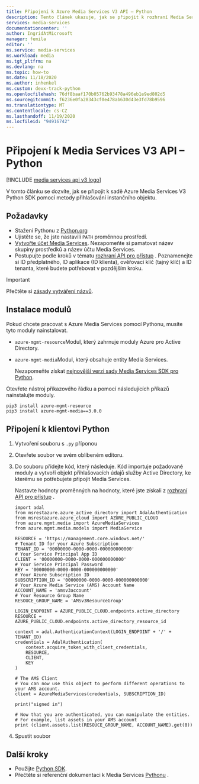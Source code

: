 ```yaml
---
title: Připojení k Azure Media Services V3 API – Python
description: Tento článek ukazuje, jak se připojit k rozhraní Media Services V3 API pomocí Pythonu.
services: media-services
documentationcenter: ''
author: IngridAtMicrosoft
manager: femila
editor: ''
ms.service: media-services
ms.workload: media
ms.tgt_pltfrm: na
ms.devlang: na
ms.topic: how-to
ms.date: 11/18/2020
ms.author: inhenkel
ms.custom: devx-track-python
ms.openlocfilehash: 76df8baaf170b05762b93478a496eb1e9ed802d5
ms.sourcegitcommit: f6236e0fa28343cf0e478ab630d43e3fd78b9596
ms.translationtype: MT
ms.contentlocale: cs-CZ
ms.lasthandoff: 11/19/2020
ms.locfileid: "94916742"
---
```

# <a name="connect-to-media-services-v3-api---python"></a>Připojení k Media Services V3 API – Python

[!INCLUDE [media services api v3 logo](./includes/v3-hr.md)]

V tomto článku se dozvíte, jak se připojit k sadě Azure Media Services V3 Python SDK pomocí metody přihlašování instančního objektu.

## <a name="prerequisites"></a>Požadavky

- Stažení Pythonu z [Python.org](https://www.python.org/downloads/)
- Ujistěte se, že jste nastavili `PATH` proměnnou prostředí.
- [Vytvořte účet Media Services](./create-account-howto.md). Nezapomeňte si pamatovat název skupiny prostředků a název účtu Media Services.
- Postupujte podle kroků v tématu [rozhraní API pro přístup](./access-api-howto.md) . Poznamenejte si ID předplatného, ID aplikace (ID klienta), ověřovací klíč (tajný klíč) a ID tenanta, které budete potřebovat v pozdějším kroku.

> [!IMPORTANT]
> Přečtěte si [zásady vytváření názvů](media-services-apis-overview.md#naming-conventions).

## <a name="install-the-modules"></a>Instalace modulů

Pokud chcete pracovat s Azure Media Services pomocí Pythonu, musíte tyto moduly nainstalovat.

* `azure-mgmt-resource`Modul, který zahrnuje moduly Azure pro Active Directory.
* `azure-mgmt-media`Modul, který obsahuje entity Media Services.

    Nezapomeňte získat [nejnovější verzi sady Media Services SDK pro Python](https://pypi.org/project/azure-mgmt-media/).

Otevřete nástroj příkazového řádku a pomocí následujících příkazů nainstalujte moduly.

```
pip3 install azure-mgmt-resource
pip3 install azure-mgmt-media==3.0.0
```

## <a name="connect-to-the-python-client"></a>Připojení k klientovi Python

1. Vytvoření souboru s `.py` příponou
1. Otevřete soubor ve svém oblíbeném editoru.
1. Do souboru přidejte kód, který následuje. Kód importuje požadované moduly a vytvoří objekt přihlašovacích údajů služby Active Directory, ke kterému se potřebujete připojit Media Services.

      Nastavte hodnoty proměnných na hodnoty, které jste získali z [rozhraní API pro přístup](./access-api-howto.md) .

      ```
      import adal
      from msrestazure.azure_active_directory import AdalAuthentication
      from msrestazure.azure_cloud import AZURE_PUBLIC_CLOUD
      from azure.mgmt.media import AzureMediaServices
      from azure.mgmt.media.models import MediaService

      RESOURCE = 'https://management.core.windows.net/'
      # Tenant ID for your Azure Subscription
      TENANT_ID = '00000000-0000-0000-000000000000'
      # Your Service Principal App ID
      CLIENT = '00000000-0000-0000-000000000000'
      # Your Service Principal Password
      KEY = '00000000-0000-0000-000000000000'
      # Your Azure Subscription ID
      SUBSCRIPTION_ID = '00000000-0000-0000-000000000000'
      # Your Azure Media Service (AMS) Account Name
      ACCOUNT_NAME = 'amsv3account'
      # Your Resource Group Name
      RESOUCE_GROUP_NAME = 'AMSv3ResourceGroup'

      LOGIN_ENDPOINT = AZURE_PUBLIC_CLOUD.endpoints.active_directory
      RESOURCE = AZURE_PUBLIC_CLOUD.endpoints.active_directory_resource_id

      context = adal.AuthenticationContext(LOGIN_ENDPOINT + '/' + TENANT_ID)
      credentials = AdalAuthentication(
          context.acquire_token_with_client_credentials,
          RESOURCE,
          CLIENT,
          KEY
      )

      # The AMS Client
      # You can now use this object to perform different operations to your AMS account.
      client = AzureMediaServices(credentials, SUBSCRIPTION_ID)

      print("signed in")

      # Now that you are authenticated, you can manipulate the entities.
      # For example, list assets in your AMS account
      print (client.assets.list(RESOUCE_GROUP_NAME, ACCOUNT_NAME).get(0))
      ```

1. Spustit soubor

## <a name="next-steps"></a>Další kroky

- Použijte [Python SDK](https://aka.ms/ams-v3-python-sdk).
- Přečtěte si referenční dokumentaci k Media Services [Pythonu](/python/api/overview/azure/mediaservices/management) .
